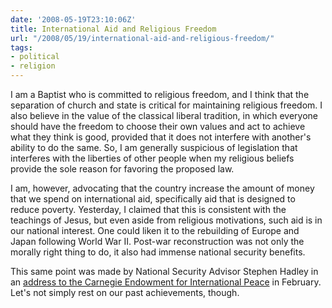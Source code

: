 ```yaml
---
date: '2008-05-19T23:10:06Z'
title: International Aid and Religious Freedom
url: "/2008/05/19/international-aid-and-religious-freedom/"
tags: 
- political
- religion
---
```

<p>I am a Baptist who is committed to religious freedom, and I think that the separation of church and state is critical for maintaining religious freedom. I also believe in the value of the classical liberal tradition, in which everyone should have the freedom to choose their own values and act to achieve what they think is good, provided that it does not interfere with another's ability to do the same. So, I am generally suspicious of legislation that interferes with the liberties of other people when my religious beliefs provide the sole reason for favoring the proposed law.</p>
<p>I am, however, advocating that the country increase the amount of money that we spend on international aid, specifically aid that is designed to reduce poverty. Yesterday, I claimed that this is consistent with the teachings of Jesus, but even aside from religious motivations, such aid is in our national interest. One could liken it to the rebuilding of Europe and Japan following World War II. Post-war reconstruction was not only the morally right thing to do, it also had immense national security benefits.</p>
<p>This same point was made by National Security Advisor Stephen Hadley in an <a title="Remarks by National Security Advisor Stephen Hadley at Carnegie Endowment for International Peace" href="http://www.whitehouse.gov/news/releases/2008/02/20080204-5.html">address to the Carnegie Endowment for International Peace</a> in February. Let's not simply rest on our past achievements, though.</p>
